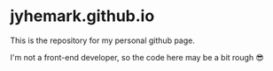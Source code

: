 # jyhemark.github.io
This is the repository for my personal github page.

I'm not a front-end developer, so the code here may be a bit rough 😎